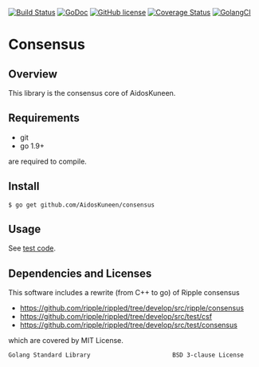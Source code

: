 [![Build Status](https://travis-ci.org/AidosKuneen/consensus.svg?branch=master)](https://travis-ci.org/AidosKuneen/consensus)
[![GoDoc](https://godoc.org/github.com/AidosKuneen/consensus?status.svg)](https://godoc.org/github.com/AidosKuneen/consensus)
[![GitHub license](https://img.shields.io/badge/license-MIT-blue.svg)](https://raw.githubusercontent.com/AidosKuneen/consensus/master/LICENSE)
[![Coverage Status](https://coveralls.io/repos/github/AidosKuneen/consensus/badge.svg?branch=master)](https://coveralls.io/github/AidosKuneen/consensus?branch=master)
[![GolangCI](https://golangci.com/badges/github.com/AidosKuneen/consensus.svg)](https://golangci.com/r/github.com/AidosKuneen/consensus) 

Consensus 
=====

## Overview

This library is the consensus core of AidosKuneen.

## Requirements

* git
* go 1.9+

are required to compile.


## Install
    $ go get github.com/AidosKuneen/consensus

## Usage

See [test code](https://github.com/AidosKuneen/consensus/blob/master/peer_test.go).

## Dependencies and Licenses

This software includes a rewrite (from C++ to go)  of Ripple consensus

* https://github.com/ripple/rippled/tree/develop/src/ripple/consensus
* https://github.com/ripple/rippled/tree/develop/src/test/csf
* https://github.com/ripple/rippled/tree/develop/src/test/consensus

which are covered by MIT License.



```
Golang Standard Library                       BSD 3-clause License
```